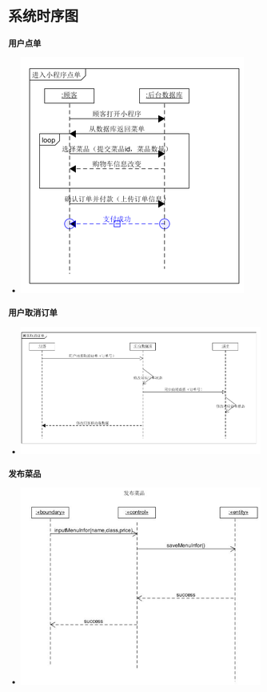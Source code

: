 # 系统时序图

### 用户点单

- ![用户点单](makeorder.PNG)

### 用户取消订单  

- ![用户取消订单](change.PNG)

### 发布菜品

- ![](image/addfood.JPG)